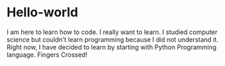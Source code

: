 # Hello-world
I am here to learn how to code. I really want to learn.
I studied computer science but couldn't learn programming because I did not understand it.
Right now, I have decided to learn by starting with Python Programming language. Fingers Crossed!

